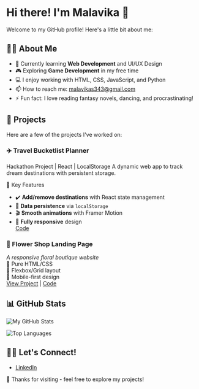 # Hi there! I'm Malavika 👋

Welcome to my GitHub profile! Here's a little bit about me:

## 👨‍💻 About Me
- 🌱 Currently learning **Web Development**  and UI/UX Design
- 🎮 Exploring **Game Development** in my free time
- 💻 I enjoy working with HTML, CSS, JavaScript, and Python
- 📫 How to reach me: malavikas343@gmail.com
- ⚡ Fun fact: I love reading fantasy novels, dancing, and procrastinating!


## 🚀 Projects
Here are a few of the projects I've worked on:

### ✈️ Travel Bucketlist Planner
Hackathon Project | React | LocalStorage
A dynamic web app to track dream destinations with persistent storage.

 🌟 Key Features
- ✔️ **Add/remove destinations** with React state management  
- 💾 **Data persistence** via `localStorage`  
- 🎬 **Smooth animations** with Framer Motion  
- 📱 **Fully responsive** design  
 [Code](https://github.com/malavika-5/travel-buddy)

### 🌸 Flower Shop Landing Page
_A responsive floral boutique website_  
🔹 Pure HTML/CSS  
🔹 Flexbox/Grid layout  
🔹 Mobile-first design  
[View Project](https://malavika-5.github.io/Flower-shop-landing-page/) | [Code](https://github.com/Malavika-5/Flower-shop-landing-page)


## 📊 GitHub Stats

![My GitHub Stats](https://github-readme-stats.vercel.app/api?username=Malavika-5&show_icons=true&theme=radical&hide_title=true)

![Top Languages](https://github-readme-stats.vercel.app/api/top-langs/?username=Malavika-5&layout=compact&theme=radical)

## 🧑‍💻 Let's Connect!
- [LinkedIn](https://www.linkedin.com/in/malavika-sindhu-2819482a0/)
  

🌟 Thanks for visiting - feel free to explore my projects!
